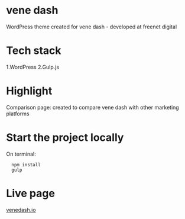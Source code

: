 # vene dash

   WordPress theme created for vene dash - developed at freenet digital

# Tech stack


1.WordPress
2.Gulp.js
  
# Highlight

   Comparison page: created to compare vene dash with other marketing platforms

  
# Start the project locally
  
  On terminal:
  
      npm install
      gulp

# Live page
   [venedash.io](https://www.venedash.io "vene dash")
    
